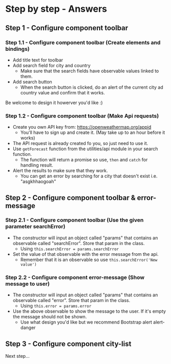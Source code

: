 # Step by step - Answers

## Step 1 - Configure component toolbar

### Step 1.1 - Configure component toolbar (Create elements and bindings)
* Add title text for toolbar
* Add search field for city and country
  * Make sure that the search fields have observable values linked to them.
* Add search button
  * When the search button is clicked, do an alert of the current city ad country value and confirm that it works.

Be welcome to design it howerver you'd like :)

### Step 1.2 - Configure component toolbar (Make Api requests)
* Create you own API key from: https://openweathermap.org/appid
  * You'll have to sign up and create it. (May take up to an hour before it works)
* The API request is already created fo you, so just need to use it.
* Use <code>getForecast</code> function from the utilities/api module in your search function.
  * The function will return a promise so use, <code>then</code> and <code>catch</code> for handling result.
* Alert the results to make sure that they work.
  * You can get an error by searching for a city that doesn't exist i.e. "asgkhhaogoah"

## Step 2 - Configure component toolbar & error-message
### Step 2.1 - Configure component toolbar (Use the given parameter searchError)
* The constructor will input an object called "params" that contains an observable called "searchError". Store that param in the class.
  * Using <code>this.searchError = params.searchError</code>
* Set the value of that observable with the error message from the api.
  * Remember that it is an observable so use <code>this.searchError('New value')</code>

### Step 2.2 - Configure component error-message (Show message to user)
* The constructor will input an object called "params" that contains an observable called "error". Store that param in the class.
  * Using <code>this.error = params.error</code>
* Use the above observable to show the message to the user. If it's empty the message should not be shown.
  * Use what design you'd like but we recommend Bootstrap alert alert-danger 
 
## Step 3 - Configure component city-list
Next step...
